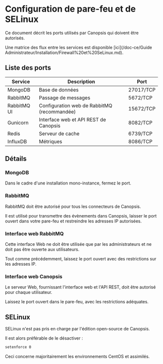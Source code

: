 # Configuration de pare-feu et de SELinux
  
Ce document décrit les ports utilisés par Canopsis qui doivent être autorisés.

Une matrice des flux entre les services est disponible [ici](/doc-ce/Guide Administrateur/Installation/Firewall%20et%20SeLinux.md).  
  
## Liste des ports

Service       | Description                                 | Port                  |
--------------|---------------------------------------------|-----------------------|
MongoDB       | Base de données                             | 27017/TCP             |
RabbitMQ      | Passage de messages                         | 5672/TCP              |
RabbitMQ UI   | Configuration web de RabbitMQ (recommandée) | 15672/TCP             |
Gunicorn      | Interface web et API REST de Canopsis       | 8082/TCP              |
Redis         | Serveur de cache                            | 6739/TCP              |
InfluxDB      | Métriques                                   | 8086/TCP              |

## Détails

### MongoDB

Dans le cadre d'une installation mono-instance, fermez le port.

### RabbitMQ

RabbitMQ doit être autorisé pour tous les connecteurs de Canopsis.

Il est utilisé pour transmettre des évènements dans Canopsis, laisser le port ouvert dans votre pare-feu et restreindre les adresses IP autorisées.

### Interface web RabbitMQ

Cette interface Web ne doit être utilisée que par les administrateurs et ne doit pas être ouverte aux utilisateurs.

Tout comme précédemment, laissez le port ouvert avec des restrictions sur les adresses IP.

### Interface web Canopsis

Le serveur Web, fournissant l'interface web et l'API REST, doit être autorisé pour chaque utilisateur.

Laissez le port ouvert dans le pare-feu, avec les restrictions adéquates.

## SELinux

SELinux n'est pas pris en charge par l'édition open-source de Canopsis.

Il est alors préférable de le désactiver :

```sh
setenforce 0
```

Ceci concerne majoritairement les environnements CentOS et assimilés.